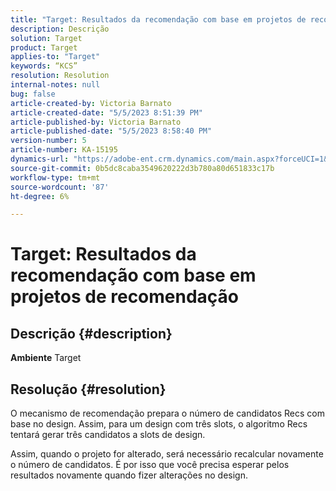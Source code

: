 ```yaml
---
title: "Target: Resultados da recomendação com base em projetos de recomendação"
description: Descrição
solution: Target
product: Target
applies-to: "Target"
keywords: “KCS”
resolution: Resolution
internal-notes: null
bug: false
article-created-by: Victoria Barnato
article-created-date: "5/5/2023 8:51:39 PM"
article-published-by: Victoria Barnato
article-published-date: "5/5/2023 8:58:40 PM"
version-number: 5
article-number: KA-15195
dynamics-url: "https://adobe-ent.crm.dynamics.com/main.aspx?forceUCI=1&pagetype=entityrecord&etn=knowledgearticle&id=0b8f5ca0-86eb-ed11-a7c6-6045bd0065f9"
source-git-commit: 0b5dc8caba3549620222d3b780a80d651833c17b
workflow-type: tm+mt
source-wordcount: '87'
ht-degree: 6%

---
```


# Target: Resultados da recomendação com base em projetos de recomendação

## Descrição {#description}

<b>Ambiente</b>
Target


## Resolução {#resolution}


O mecanismo de recomendação prepara o número de candidatos Recs com base no design. Assim, para um design com três slots, o algoritmo Recs tentará gerar três candidatos a slots de design.

Assim, quando o projeto for alterado, será necessário recalcular novamente o número de candidatos. É por isso que você precisa esperar pelos resultados novamente quando fizer alterações no design.

